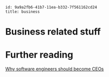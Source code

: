 ```
id: 9a9a2fb6-41b7-11ea-b332-7f561162cd24
title: business 
```

# Business related stuff

# Further reading

[Why software engineers should become CEOs][1]

[1]: https://www.tlt21.com/why-software-engineers-should-become-ceos/

